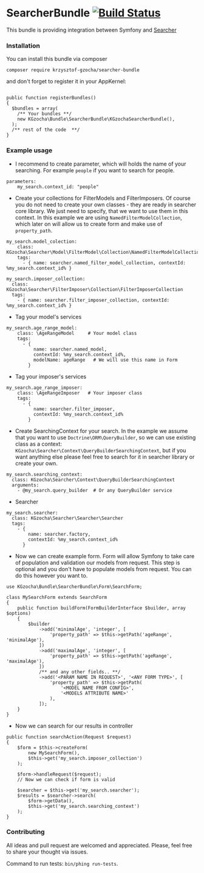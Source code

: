 # SearcherBundle [![Build Status](https://travis-ci.org/krzysztof-gzocha/searcher-bundle.svg?branch=master)](https://travis-ci.org/krzysztof-gzocha/searcher-bundle)

This bundle is providing integration between Symfony and [Searcher](https://github.com/krzysztof-gzocha/searcher)

### Installation
You can install this bundle via composer
```
composer require krzysztof-gzocha/searcher-bundle
```
and don't forget to register it in your AppKernel:
```

public function registerBundles()
{
  $bundles = array(
    /** Your bundles **/
    new KGzocha\Bundle\SearcherBundle\KGzochaSearcherBundle(),
  );
  /** rest of the code  **/
}
```

### Example usage
- I recommend to create parameter, which will holds the name of your searching. For example `people` if you want to search for people.
```
parameters:
    my_search.context_id: "people"
```
- Create your collections for FilterModels and FilterImposers. Of course you do not need to create your own classes - they are ready in searcher core library. We just need to specify, that we want to use them in this context. In this example we are using `NamedFilterModelCollection`, which later on will allow us to create form and make use of `property_path`.
```
my_search.model_colection:
    class: KGzocha\Searcher\Model\FilterModel\Collection\NamedFilterModelCollection
    tags:
      - { name: searcher.named_filter_model_collection, contextId: %my_search.context_id% }
```
```
my_search.imposer_collection:
  class: KGzocha\Searcher\FilterImposer\Collection\FilterImposerCollection
  tags:
    - { name: searcher.filter_imposer_collection, contextId: %my_search.context_id% }
```
- Tag your model's services
```
my_search.age_range_model:
    class: \AgeRangeModel     # Your model class
    tags:
      - { 
          name: searcher.named_model, 
          contextId: %my_search.context_id%, 
          modelName: ageRange   # We will use this name in Form
        }
```
- Tag your imposer's services
```
my_search.age_range_imposer:
    class: \AgeRangeImposer   # Your imposer class
    tags:
      - { 
          name: searcher.filter_imposer, 
          contextId: %my_search.context_id%
        }
```
- Create SearchingContext for your search. In the example we assume that you want to use `Doctrine\ORM\QueryBuilder`, so we can use existing class as a context: `KGzocha\Searcher\Context\QueryBuilderSearchingContext`, but if you want anything else please feel free to search for it in searcher library or create your own.
```
my_search.searching_context:
  class: KGzocha\Searcher\Context\QueryBuilderSearchingContext
  arguments:
    - @my_search.query_builder  # Or any QueryBuilder service
```
- Searcher
```
my_search.searcher:
  class: KGzocha\Searcher\Searcher\Searcher
  tags:
    - { 
        name: searcher.factory,
        contextId: %my_search.context_id% 
      }
```
- Now we can create example form. Form will allow Symfony to take care of population and validation our models from request.
This step is optional and you don't have to populate models from request. You can do this however you want to.
```
use KGzocha\Bundle\SearcherBundle\Form\SearchForm;

class MySearchForm extends SearchForm
{
    public function buildForm(FormBuilderInterface $builder, array $options)
    {
        $builder
            ->add('minimalAge', 'integer', [
                'property_path' => $this->getPath('ageRange', 'minimalAge'),
            ])
            ->add('maximalAge', 'integer', [
                'property_path' => $this->getPath('ageRange', 'maximalAge'),
            ])
            /** and any other fields.. **/
            ->add('<PARAM NAME IN REQUEST>', '<ANY FORM TYPE>', [
                'property_path' => $this->getPath(
                    '<MODEL NAME FROM CONFIG>', 
                    '<MODELS ATTRIBUTE NAME>'
                ),
            ]);
    }
}
```
- Now we can search for our results in controller
```
public function searchAction(Request $request)
{
    $form = $this->createForm(
        new MySearchForm(),
        $this->get('my_search.imposer_collection')
    );

    $form->handleRequest($request);
    // Now we can check if form is valid
    
    $searcher = $this->get('my_search.searcher');
    $results = $searcher->search(
        $form->getData(),
        $this->get('my_search.searching_context')
    );
}
```

### Contributing
All ideas and pull request are welcomed and appreciated.
Please, feel free to share your thought via issues.

Command to run tests: `bin/phing run-tests`.
